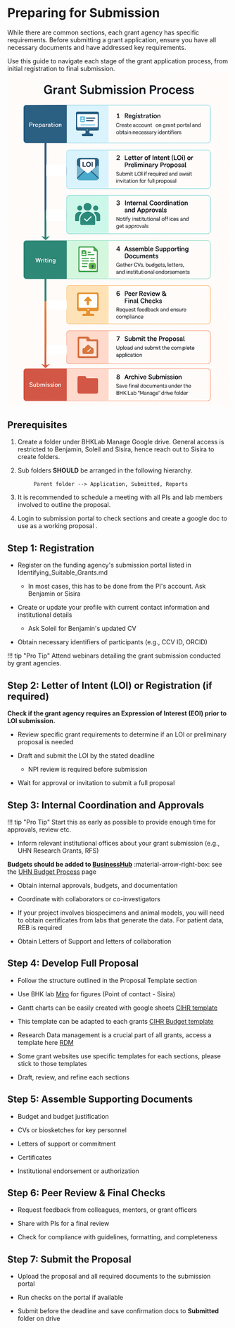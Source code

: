 # Preparing for Submission

While there are common sections, each grant agency has specific requirements. Before submitting a grant application, ensure you have all necessary documents and have addressed key requirements.

Use this guide to navigate each stage of the grant application process, from initial registration to final submission. ![Grant Submission Process](../images/Grant_Submission_Process.png)
## Prerequisites

1. Create a folder under BHKLab Manage Google drive. General access is restricted to Benjamin, Soleil and Sisira, hence reach out to Sisira to create folders.

2. Sub folders **SHOULD** be arranged in the following hierarchy.

			Parent folder --> Application, Submitted, Reports
			
3. It is recommended to schedule a meeting with all PIs and lab members involved to outline the proposal.

4. Login to submission portal to check sections and create a google doc to use as a working proposal .

## Step 1: Registration

- Register on the funding agency's submission portal listed in Identifying_Suitable_Grants.md 
    - In most cases, this has to be done from the PI's account. Ask Benjamin or Sisira

- Create or update your profile with current contact information and institutional details
    - Ask Soleil for Benjamin's updated CV

- Obtain necessary identifiers of participants (e.g., CCV ID, ORCID)

!!! tip "Pro Tip"
    Attend webinars detailing the grant submission conducted by grant agencies.

## Step 2: Letter of Intent (LOI) or Registration (if required)

**Check if the grant agency requires an Expression of Interest (EOI) prior to LOI submission.**

 - Review specific grant requirements to determine if an LOI or preliminary proposal is needed

 - Draft and submit the LOI by the stated deadline
   - NPI review is required before submission

 - Wait for approval or invitation to submit a full proposal

## Step 3: Internal Coordination and Approvals

!!! tip "Pro Tip"
    Start this as early as possible to provide enough time for approvals, review etc.

 - Inform relevant institutional offices about your grant submission (e.g., UHN Research Grants, RFS)
 
 **Budgets should be added to [BusinessHub](https://uhn.my.site.com/BusinessHub/s/login/)** :material-arrow-right-box: see the [UHN Budget Process](UHN_budget_process.md) page

 - Obtain internal approvals, budgets, and documentation

 - Coordinate with collaborators or co-investigators
 
 - If your project involves biospecimens and animal models, you will need to obtain certificates from labs that generate the data. For patient data, REB is required
 
 - Obtain Letters of Support and letters of collaboration 

## Step 4: Develop Full Proposal

 - Follow the structure outlined in the Proposal Template section
 
  - Use BHK lab [Miro](https://miro.com/) for figures (Point of contact - Sisira)
 
  - Gantt charts can be easily created with google sheets [CIHR template](https://docs.google.com/spreadsheets/d/17USwmErYzX4jQ6MpKmYDNxka5CTuk1EV9ph2BBqSkww/edit?usp=sharing)
  
  - This template can be adapted to each grants [CIHR Budget template](https://docs.google.com/spreadsheets/d/1S2BiEGzVb357udy0Jm3YaL6vq5ukUsXS5L8jSaIwZq0/edit?usp=drive_link)
  
  - Research Data management is a crucial part of all grants, access a template here [RDM](https://docs.google.com/document/d/1zCZBvnBASAqd8Ii7iBFI9pMLu31oLvpyrdXLNw2Pz2g/edit?usp=drive_link)

 - Some grant websites use specific templates for each sections, please stick to those templates

 - Draft, review, and refine each sections

## Step 5: Assemble Supporting Documents

 - Budget and budget justification

 - CVs or biosketches for key personnel

 - Letters of support or commitment
 
 - Certificates

 - Institutional endorsement or authorization

## Step 6: Peer Review & Final Checks

 - Request feedback from colleagues, mentors, or grant officers

 - Share with PIs for a final review
 
 -  Check for compliance with guidelines, formatting, and completeness

## Step 7: Submit the Proposal

 - Upload the proposal and all required documents to the submission portal

 - Run checks on the portal if available
 
 - Submit before the deadline and save confirmation docs to **Submitted** folder on drive


